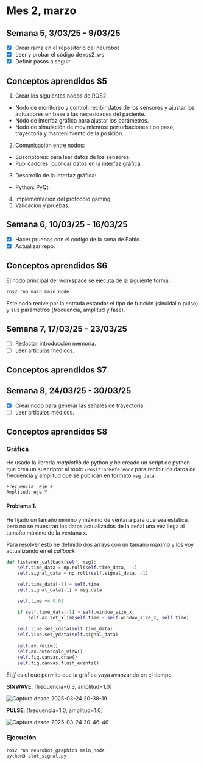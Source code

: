 # Mes 2, marzo

## Semana 5, 3/03/25 - 9/03/25

- [x] Crear rama en el repositorio del neurobot
- [x] Leer y probar el código de ros2_ws
- [x] Definir pasos a seguir

## Conceptos aprendidos S5

1. Crear los siguientes nodos de ROS2:
* Nodo de monitoreo y control: recibir datos de los sensores y ajustar los actuadores en base a las necesidades del paciente.
* Nodo de interfaz gráfica para ajustar los parámetros.
* Nodo de simulación de movimientos: perturbaciones tipo paso, trayectoria y mantenimiento de la posición.

2. Comunicación entre nodos:
* Suscriptores: para leer datos de los sensores.
* Publicadores: publicar datos en la interfaz gráfica.

3. Desarrollo de la interfaz gráfica:
* Python: PyQt

4. Implementación del protocolo gaming.
5. Validación y pruebas.

## Semana 6, 10/03/25 - 16/03/25

- [x] Hacer pruebas con el código de la rama de Pablo.
- [x] Actualizar repo.

## Conceptos aprendidos S6

El nodo principal del workspace se ejecuta de la siguiente forma:
```bash
ros2 run main main_node
```

Este nodo recive por la entrada estándar el tipo de función (sinuidal o pulso) y sus parámetros (frecuencia, amplitud y fase).

## Semana 7, 17/03/25 - 23/03/25

- [ ] Redactar introducción memoria.
- [ ] Leer artículos médicos.

## Conceptos aprendidos S7



## Semana 8, 24/03/25 - 30/03/25

- [x] Crear nodo para generar las señales de trayectoria.
- [ ] Leer artículos médicos.

## Conceptos aprendidos S8

### Gráfica

He usado la librería *matplotlib* de python y he creado un script de python que crea un suscriptor al topic `/PositionReference` para recibir los datos de frecuencia y amplitud que se publican en formato `msg.data`.

```txt
Frecuencia: eje X
Amplitud: eje Y
```

#### Problema 1.

He fijado un tamaño mínimo y máximo de ventana para que sea estática, pero no se muestran los datos actualizados de la señal una vez llega al tamaño máximo de la ventana x.

Para resolver esto he definido dos arrays con un tamaño máximo y los voy actualizando en el *callback*:

```py
def listener_callback(self, msg):
    self.time_data = np.roll(self.time_data, -1)
    self.signal_data = np.roll(self.signal_data, -1)

    self.time_data[-1] = self.time
    self.signal_data[-1] = msg.data

    self.time += 0.01

    if self.time_data[-1] > self.window_size_x:
        self.ax.set_xlim(self.time - self.window_size_x, self.time)
    
    self.line.set_xdata(self.time_data)
    self.line.set_ydata(self.signal_data)
    
    self.ax.relim()
    self.ax.autoscale_view()
    self.fig.canvas.draw()
    self.fig.canvas.flush_events()
```

El *if* es el que permite que la gráfica vaya avanzando en el tiempo.

**SINWAVE**: [frequencia=0.3, amplitud=1.0]

![Captura desde 2025-03-24 20-38-19](https://github.com/user-attachments/assets/34f99442-6c83-4cc4-b0fd-c154fe66be59)

**PULSE**: [frequencia=1.0, amplitud=1.0]

![Captura desde 2025-03-24 20-46-46](https://github.com/user-attachments/assets/25a01933-0034-4fd0-a4d3-dff8ac62911e)


### Ejecución

```bash
ros2 run neurobot_graphics main_node
python3 plot_signal.py
```

